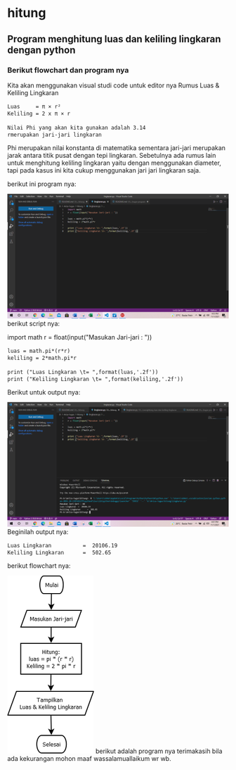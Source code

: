 # hitung
## Program menghitung luas dan keliling lingkaran dengan python
### Berikut flowchart dan program nya 
Kita akan menggunakan visual studi code untuk editor nya
Rumus Luas & Keliling Lingkaran<p>
    
    Luas     = π × r²
    Keliling = 2 x π × r
    
    Nilai Phi yang akan kita gunakan adalah 3.14
    rmerupakan jari-jari lingkaran

Phi merupakan nilai konstanta di matematika sementara jari-jari merupakan jarak antara titik pusat dengan tepi lingkaran. Sebetulnya ada rumus lain untuk menghitung keliling lingkaran yaitu dengan menggunakan diameter, tapi pada kasus ini kita cukup menggunakan jari jari lingkaran saja.<p>
berikut ini program nya:<P>
![gambar 1](screenshot/bb3.PNG)
berikut script nya:<p>
    import math
    r  = float(input("Masukan Jari-jari : "))

    luas = math.pi*(r*r)
    keliling = 2*math.pi*r

    print ("Luas Lingkaran \t= ",format(luas,'.2f'))
    print ("Keliling Lingkaran \t= ",format(keliling,'.2f'))
Berikut untuk output nya:<p>
![gambar 2](screenshot/bb2.PNG)
Beginilah output nya:<p>

    Luas Lingkaran          =  20106.19
    Keliling Lingkaran      =  502.65
berikut flowchart nya:<p>
![gambar 3](screenshot/ff2.png)
berikut adalah program nya terimakasih bila ada kekurangan mohon maaf wassalamuallaikum wr wb.<p>
